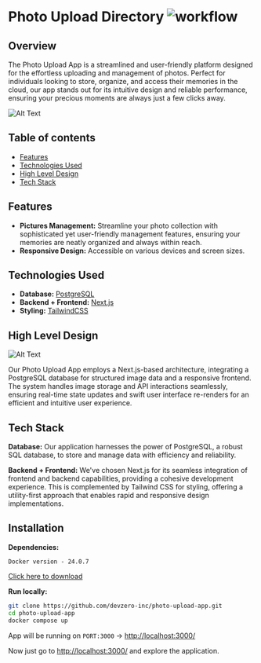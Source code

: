# Photo Upload Directory ![ workflow](https://github.com/devzero-inc/photo-upload-app/actions/workflows/main.yml/badge.svg)

## Overview
The Photo Upload App is a streamlined and user-friendly platform designed for the effortless uploading and management of photos. Perfect for individuals looking to store, organize, and access their memories in the cloud, our app stands out for its intuitive design and reliable performance, ensuring your precious moments are always just a few clicks away.

![Alt Text](https://i.imgur.com/fYc1fAd.png)

## Table of contents
- [Features](#features)
- [Technologies Used](#technologies-used)
- [High Level Design](#high-level-design)
- [Tech Stack](#tech-stack)

## Features
- **Pictures Management:** Streamline your photo collection with sophisticated yet user-friendly management features, ensuring your memories are neatly organized and always within reach.
- **Responsive Design:** Accessible on various devices and screen sizes.


## Technologies Used   

- **Database:** [PostgreSQL](https://www.postgresql.org/)
- **Backend + Frontend:** [Next.js](https://nextjs.org/)
- **Styling:** [TailwindCSS](https://tailwindcss.com/)



## High Level Design

![Alt Text](https://i.imgur.com/q60nFCu.jpg)

Our Photo Upload App employs a Next.js-based architecture, integrating a PostgreSQL database for structured image data and a responsive frontend. The system handles image storage and API interactions seamlessly, ensuring real-time state updates and swift user interface re-renders for an efficient and intuitive user experience.

## Tech Stack

**Database:** Our application harnesses the power of PostgreSQL, a robust SQL database, to store and manage data with efficiency and reliability.

**Backend + Frontend:** We've chosen Next.js for its seamless integration of frontend and backend capabilities, providing a cohesive development experience. This is complemented by Tailwind CSS for styling, offering a utility-first approach that enables rapid and responsive design implementations.


## Installation

**Dependencies:**
```
Docker version - 24.0.7
```
[Click here to download](https://www.docker.com/)


**Run locally:**
```bash
git clone https://github.com/devzero-inc/photo-upload-app.git
cd photo-upload-app
docker compose up
```
App will be running on ```PORT:3000``` -> [http://localhost:3000/](http://localhost:3000/)

Now just go to [http://localhost:3000/](http://localhost:3000/) and explore the application.
